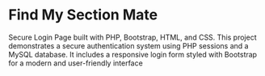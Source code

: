# Find My Section Mate
Secure Login Page built with PHP, Bootstrap, HTML, and CSS. This project demonstrates a secure authentication system using PHP sessions and a MySQL database. It includes a responsive login form styled with Bootstrap for a modern and user-friendly interface
